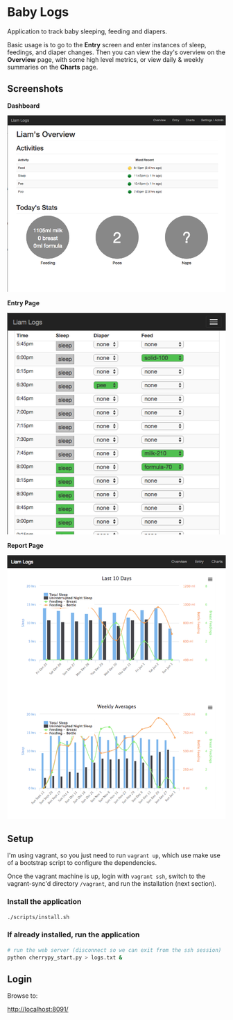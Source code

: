 # Baby Logs
Application to track baby sleeping, feeding and diapers.

Basic usage is to go to the **Entry** screen and enter instances of sleep, feedings, and diaper changes.  Then you can view the day's overview on the **Overview** page, with some high level metrics, or view daily & weekly summaries on the **Charts** page.

## Screenshots

**Dashboard**

![Alt text](/docs/DashboardPage.png)

**Entry Page**

![Alt text](/docs/EntryPage.png)

**Report Page**

![Alt text](/docs/ReportPage.png)

## Setup

I'm using vagrant, so you just need to run `vagrant up`, which use make use of a bootstrap script to configure the dependencies.

Once the vagrant machine is up, login with `vagrant ssh`, switch to the vagrant-sync'd directory `/vagrant`, and run the installation (next section).

### Install the application

```bash
./scripts/install.sh
```

### If already installed, run the application

```bash
# run the web server (disconnect so we can exit from the ssh session)
python cherrypy_start.py > logs.txt &
```

## Login
Browse to:

[http://localhost:8091/](http://localhost:8091/)
